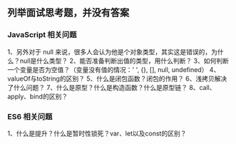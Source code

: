 ## 列举面试思考题，并没有答案

### JavaScript 相关问题
1、另外对于 null 来说，很多人会认为他是个对象类型，其实这是错误的，为什么？null是什么类型？
2、能否准备判断出值的类型，用什么判断？
3、如何判断一个变量是否为空值？（变量没有值的情况：' ', {}, [], null, undefined）
4、valueOf与toString的区别？
5、什么是闭包函数？闭包的作用？
6、浅拷贝解决了什么问题？
7、什么是原型？什么是构造函数？什么是原型链？
8、call、apply、bind的区别？

### ES6 相关问题
1、什么是提升？什么是暂时性锁死？var、let以及const的区别？